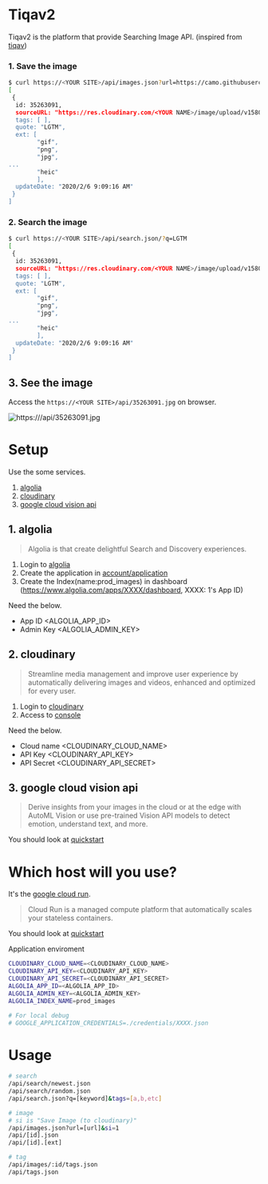 # Tiqav2
Tiqav2 is the platform that provide Searching Image API.
(inspired from [tiqav](http://dev.tiqav.com/))

### 1. Save the image
```bash
$ curl https://<YOUR SITE>/api/images.json?url=https://camo.githubusercontent.com/8a134b1505e83fa7bdf382060e0bb4a79e440ed0/68747470733a2f2f7265732e636c6f7564696e6172792e636f6d2f73696c7665726269726465722f696d6167652f75706c6f61642f76313538303939373134342f4c47544d2f676f6c69612e706e67&si=1
[
 {
  id: 35263091,
  sourceURL: "https://res.cloudinary.com/<YOUR NAME>/image/upload/v1580980156/tljq6o8viduq6bx9mdnc.jpg",
  tags: [ ],
  quote: "LGTM",
  ext: [
        "gif",
        "png",
        "jpg",
...
        "heic"
        ],
  updateDate: "2020/2/6 9:09:16 AM"
 }
]
```

### 2. Search the image
```bash
$ curl https://<YOUR SITE>/api/search.json/?q=LGTM
[
 {
  id: 35263091,
  sourceURL: "https://res.cloudinary.com/<YOUR NAME>/image/upload/v1580980156/tljq6o8viduq6bx9mdnc.jpg",
  tags: [ ],
  quote: "LGTM",
  ext: [
        "gif",
        "png",
        "jpg",
...
        "heic"
        ],
  updateDate: "2020/2/6 9:09:16 AM"
 }
]
```

## 3. See the image  
Access the `https://<YOUR SITE>/api/35263091.jpg` on browser.

![https://<YOUR SITE>/api/35263091.jpg](https://camo.githubusercontent.com/8a134b1505e83fa7bdf382060e0bb4a79e440ed0/68747470733a2f2f7265732e636c6f7564696e6172792e636f6d2f73696c7665726269726465722f696d6167652f75706c6f61642f76313538303939373134342f4c47544d2f676f6c69612e706e67)

# Setup
Use the some services.
1. [algolia](https://www.algolia.com/)
2. [cloudinary](https://cloudinary.com/)
3. [google cloud vision api](https://cloud.google.com/vision/)

## 1. algolia
> Algolia is that create delightful Search and Discovery experiences.

1. Login to [algolia](https://www.algolia.com)
2. Create the application in [account/application](https://www.algolia.com/account/applications)
3. Create the Index(name:prod_images) in dashboard (https://www.algolia.com/apps/XXXX/dashboard, XXXX: 1's App ID)

Need the below.

* App ID <ALGOLIA_APP_ID>
* Admin Key <ALGOLIA_ADMIN_KEY>

## 2. cloudinary
> Streamline media management and improve user experience by automatically delivering images and videos, enhanced and optimized for every user.

1. Login to [cloudinary](https://cloudinary.com/)
2. Access to [console](https://cloudinary.com/console)

Need the below.

* Cloud name <CLOUDINARY_CLOUD_NAME>
* API Key <CLOUDINARY_API_KEY>
* API Secret <CLOUDINARY_API_SECRET>

## 3. google cloud vision api
> Derive insights from your images in the cloud or at the edge with AutoML Vision or use pre-trained Vision API models to detect emotion, understand text, and more.

You should look at [quickstart](https://cloud.google.com/vision/docs/quickstart)

# Which host will you use?

It's the [google cloud run](https://cloud.google.com/run/).
> Cloud Run is a managed compute platform that automatically scales your stateless containers.

You should look at [quickstart](https://cloud.google.com/run/docs/quickstarts/build-and-deploy)

Application enviroment
```bash
CLOUDINARY_CLOUD_NAME=<CLOUDINARY_CLOUD_NAME>
CLOUDINARY_API_KEY=<CLOUDINARY_API_KEY>
CLOUDINARY_API_SECRET=<CLOUDINARY_API_SECRET>
ALGOLIA_APP_ID=<ALGOLIA_APP_ID>
ALGOLIA_ADMIN_KEY=<ALGOLIA_ADMIN_KEY>
ALGOLIA_INDEX_NAME=prod_images

# For local debug
# GOOGLE_APPLICATION_CREDENTIALS=./credentials/XXXX.json 
```

# Usage

```bash
# search
/api/search/newest.json
/api/search/random.json
/api/search.json?q=[keyword]&tags=[a,b,etc]

# image
# si is "Save Image (to cloudinary)"
/api/images.json?url=[url]&si=1
/api/[id].json
/api/[id].[ext]

# tag
/api/images/:id/tags.json
/api/tags.json
```
